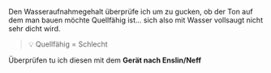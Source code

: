 Den Wasseraufnahmegehalt überprüfe ich um zu gucken, ob der Ton auf dem man bauen möchte Quellfähig ist... sich also mit Wasser vollsaugt nicht sehr dicht wird.

>💡 Quellfähig = Schlecht

Überprüfen tu ich diesen mit dem **Gerät nach Enslin/Neff**